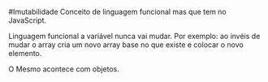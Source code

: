 #Imutabilidade
Conceito de linguagem funcional mas que tem no JavaScript.

Linguagem funcional a variável nunca vai mudar. Por exemplo: ao invéis de mudar o array cria um novo array base no que existe e colocar o novo elemento.

O Mesmo acontece com objetos.
